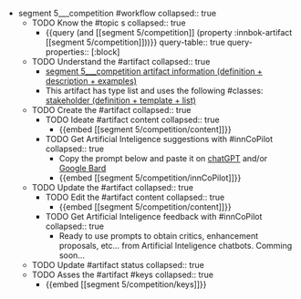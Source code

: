 
- segment 5___competition #workflow
   collapsed:: true
  - TODO Know the #topic s
    collapsed:: true
    - {{query (and [[segment 5/competition]] (property :innbok-artifact [[segment 5/competition]]))}}
      query-table:: true
      query-properties:: [:block]
  - TODO Understand the #artifact
    collapsed:: true
    - [segment 5___competition artifact information (definition + description + examples)](https://go.innbok.com/#/page/innBoK%2Fsegment-%28id%29%2Fcompetition%2Finfo)
    - This artifact has type list and uses the following #classes: [stakeholder (definition + template + list)](https://go.innbok.com/#/page/innBoK%2Fclass%2Fstakeholder)
  - TODO Create the #artifact
     collapsed:: true
    - TODO Ideate #artifact content
      collapsed:: true
      - {{embed [[segment 5/competition/content]]}}
    - TODO Get Artificial Inteligence suggestions with #innCoPilot
      collapsed:: true
      - Copy the prompt below and paste it on [chatGPT](https://chat.openai.com) and/or [Google Bard](https://bard.google.com/chat)
      - {{embed [[segment 5/competition/innCoPilot]]}}
  - TODO Update the #artifact
    collapsed:: true
    - TODO Edit the #artifact content
     collapsed:: true
      - {{embed [[segment 5/competition/content]]}}
    - TODO Get Artificial Inteligence feedback with #innCoPilot
      collapsed:: true
      - Ready to use prompts to obtain critics, enhancement proposals, etc... from Artificial Inteligence chatbots. Comming soon...
  - TODO Update #artifact status
    collapsed:: true
  - TODO Asses the #artifact #keys
    collapsed:: true
    - {{embed [[segment 5/competition/keys]]}}








